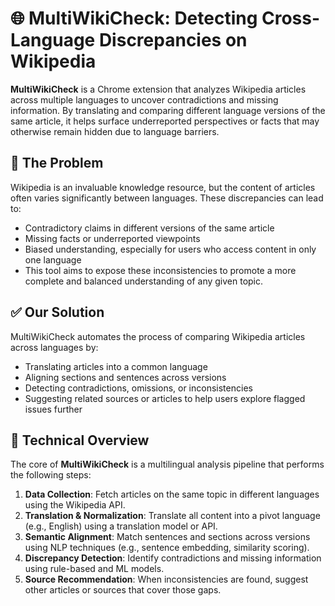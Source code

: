 # 🌐 MultiWikiCheck: Detecting Cross-Language Discrepancies on Wikipedia

**MultiWikiCheck** is a Chrome extension that analyzes Wikipedia articles across multiple languages to uncover contradictions and missing information. By translating and comparing different language versions of the same article, it helps surface underreported perspectives or facts that may otherwise remain hidden due to language barriers.

## 🚨 The Problem

Wikipedia is an invaluable knowledge resource, but the content of articles often varies significantly between languages. These discrepancies can lead to:

- Contradictory claims in different versions of the same article
- Missing facts or underreported viewpoints
- Biased understanding, especially for users who access content in only one language
- This tool aims to expose these inconsistencies to promote a more complete and balanced understanding of any given topic.

## ✅ Our Solution

MultiWikiCheck automates the process of comparing Wikipedia articles across languages by:

- Translating articles into a common language
- Aligning sections and sentences across versions
- Detecting contradictions, omissions, or inconsistencies
- Suggesting related sources or articles to help users explore flagged issues further

## 🧠 Technical Overview

The core of **MultiWikiCheck** is a multilingual analysis pipeline that performs the following steps:

1. **Data Collection**: Fetch articles on the same topic in different languages using the Wikipedia API.
2. **Translation & Normalization**: Translate all content into a pivot language (e.g., English) using a translation model or API.
3. **Semantic Alignment**: Match sentences and sections across versions using NLP techniques (e.g., sentence embedding, similarity scoring).
4. **Discrepancy Detection**: Identify contradictions and missing information using rule-based and ML models.
5. **Source Recommendation**: When inconsistencies are found, suggest other articles or sources that cover those gaps.


